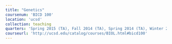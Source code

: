 ```yaml
---
title: "Genetics"
coursenum: 'BICD 100'
location: 'ucsd'
collection: teaching
quarters: 'Spring 2015 (TA), Fall 2014 (TA), Spring 2014 (TA), Winter 2014 (TA)'
courseurl: 'http://ucsd.edu/catalog/courses/BIOL.html#bicd100'
---
```

